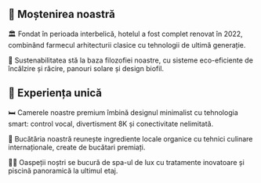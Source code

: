 

## 📜 Moștenirea noastră

🏛️ Fondat în perioada interbelică, hotelul a fost complet renovat în 2022, combinând farmecul arhitecturii clasice cu tehnologii de ultimă generație.

🌱 Sustenabilitatea stă la baza filozofiei noastre, cu sisteme eco-eficiente de încălzire și răcire, panouri solare și design biofil.

## 💫 Experiența unică

🛏️ Camerele noastre premium îmbină designul minimalist cu tehnologia smart: control vocal, divertisment 8K și conectivitate nelimitată.

🥂 Bucătăria noastră reunește ingrediente locale organice cu tehnici culinare internaționale, create de bucătari premiați.

🧖‍♀️ Oaspeții noștri se bucură de spa-ul de lux cu tratamente inovatoare și piscină panoramică la ultimul etaj. 